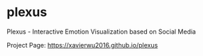 # plexus
Plexus - Interactive Emotion Visualization based on Social Media

Project Page: https://xavierwu2016.github.io/plexus
